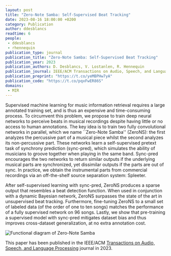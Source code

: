 ```yaml
---
layout: post
title: "Zero-Note Samba: Self-Supervised Beat Tracking"
date: 2023-08-16 18:00:00 +0200
category: Publication
author: ddesblancs
readtime: 6
people:
 - ddesblancs
 - rhennequin
publication_type: journal
publication_title: "Zero-Note Samba: Self-Supervised Beat Tracking"
publication_year: 2023
publication_authors: D. Desblancs, V. Lostanlen, R. Hennequin
publication_journal: IEEE/ACM Transactions on Audio, Speech, and Language Processing
publication_preprint: "https://t.co/yeMBPHw7yA"
publication_code: "https://t.co/pqxFwER86S"
domains: 
 - MIR
---
```


Supervised machine learning for music information retrieval requires a large annotated training set, and is thus an expensive and time-consuming process. To circumvent this problem, we propose to train deep neural networks to perceive beats in musical recordings despite having little or no access to human annotations. The key idea is to train two fully convolutional networks in parallel, which we name ``Zero-Note Samba'' (ZeroNS): the first analyzes the percussive part of a musical piece whilst the second analyzes its non-percussive part. These networks learn a self-supervised pretext task of synchrony prediction (sync-pred), which simulates the ability of musicians to groove together when playing in the same band. Sync-pred encourages the two networks to return similar outputs if the underlying musical parts are synchronized, yet dissimilar outputs if the parts are out of sync. In practice, we obtain the instrumental parts from commercial recordings via an off-the-shelf source separation system: Spleeter. 

After self-supervised learning with sync-pred, ZeroNS produces a sparse output that resembles a beat detection function. When used in conjunction with a dynamic Bayesian network, ZeroNS surpasses the state of the art in unsupervised beat tracking. Furthermore, fine-tuning ZeroNS to a small set of labeled data (of the order of one to ten songs) matches the performance of a fully supervised network on 96 songs. Lastly, we show that pre-training a supervised model with sync-pred mitigates dataset bias and thus improves cross-dataset generalization, at no extra annotation cost.

<div class="publication-illustration">
    <img
        src="{{ '/static/images/publis/desblancs23taslp/flowchart.png' | prepend: site.url }}"
        alt="Functional diagram of Zero-Note Samba"/>
</div>

This paper has been published in the IEEE/ACM [Transactions on Audio, Speech, and Language Processing](https://signalprocessingsociety.org/publications-resources/ieeeacm-transactions-audio-speech-and-language-processing) journal in 2023.